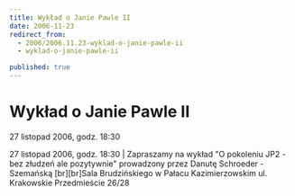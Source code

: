 ```yaml
---
title: Wykład o Janie Pawle II
date: 2006-11-23
redirect_from: 
  - 2006/2006.11.23-wyklad-o-janie-pawle-ii
  - wyklad-o-janie-pawle-ii

published: true
---
```




# Wykład o Janie Pawle II

<time>27 listopad 2006, godz. 18:30</time>

27 listopad 2006, godz. 18:30 | Zapraszamy na wykład "O pokoleniu JP2 - bez złudzeń ale pozytywnie" prowadzony przez Danutę Schroeder - Szemańską [br][br]Sala Brudzińskiego w Pałacu Kazimierzowskim ul. Krakowskie Przedmieście 26/28

<!--CONTENT FROM OLD SERVER (jos before 2013): 27 listopad 2006, godz. 18:30 | Zapraszamy na wykład "O pokoleniu JP2 - bez złudzeń ale pozytywnie" prowadzony przez Danutę Schroeder - Szemańską [br][br]Sala Brudzińskiego w Pałacu Kazimierzowskim ul. Krakowskie Przedmieście 26/28
-->

<!--{{json:{"created_date":"2006-11-23 09:48:04","publish_down":"0000-00-00 00:00:00","id":"423"}}}-->